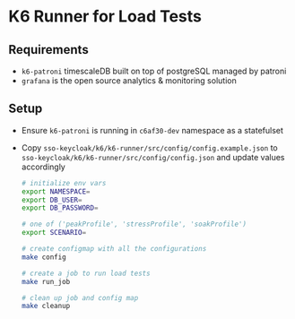 # K6 Runner for Load Tests

## Requirements

- `k6-patroni` timescaleDB built on top of postgreSQL managed by patroni
- `grafana` is the open source analytics & monitoring solution

## Setup

- Ensure `k6-patroni` is running in `c6af30-dev` namespace as a statefulset
- Copy `sso-keycloak/k6/k6-runner/src/config/config.example.json` to `sso-keycloak/k6/k6-runner/src/config/config.json` and update values accordingly

  ```sh
  # initialize env vars
  export NAMESPACE=
  export DB_USER=
  export DB_PASSWORD=

  # one of ('peakProfile', 'stressProfile', 'soakProfile')
  export SCENARIO=

  # create configmap with all the configurations
  make config

  # create a job to run load tests
  make run_job

  # clean up job and config map
  make cleanup
  ```
